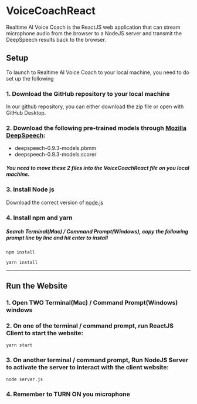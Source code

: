 # VoiceCoachReact
Realtime AI Voice Coach is the ReactJS web application that can stream microphone audio from the browser
to a NodeJS server and transmit the DeepSpeech results back to the browser.  


## Setup  
To launch to Realtime AI Voice Coach to your local machine, you need to do set up the following
### 1. Download the GitHub repository to your local machine
In our github repository, you can either download the zip file or open with GitHub Desktop.

### 2. Download the following pre-trained models through [Mozilla DeepSpeech](https://github.com/mozilla/DeepSpeech/releases/tag/v0.9.3):
* deepspeech-0.9.3-models.pbmm
* deepspeech-0.9.3-models.scorer
##### You need to move these 2 files into the VoiceCoachReact file on you local machine.

### 3. Install Node js
Download the correct version of [node.js](https://nodejs.org/en/download/)

### 4. Install npm and yarn
##### Search Terminal(Mac) / Command Prompt(Windows), copy the following prompt line by line and hit enter to install

```
npm install
```
```
yarn install
```
---
## Run the Website
### 1. Open TWO Terminal(Mac) / Command Prompt(Windows) windows
### 2. On one of the terminal / command prompt, run ReactJS Client to start the website:
```
yarn start
```
### 3. On another terminal / command prompt, Run NodeJS Server to activate the server to interact with the client website:

```
node server.js
```

### 4. Remember to TURN ON you microphone

